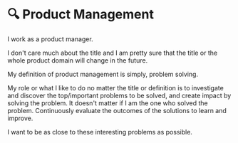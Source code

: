# 🔍 Product Management

I work as a product manager.&#x20;

I don't care much about the title and I am pretty sure that the title or the whole product domain will change in the future.&#x20;

My definition of product management is simply, problem solving.&#x20;

My role or what I like to do no matter the title or definition is to investigate and discover the top/important problems to be solved, and create impact by solving the problem. It doesn't matter if I am the one who solved the problem. Continuously evaluate the outcomes of the solutions to learn and improve.

I want to be as close to these interesting problems as possible.&#x20;

